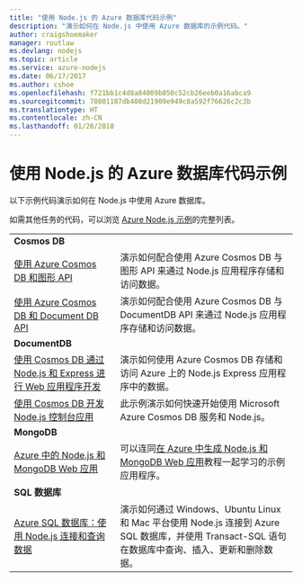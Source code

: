 ```yaml
---
title: "使用 Node.js 的 Azure 数据库代码示例"
description: "演示如何在 Node.js 中使用 Azure 数据库的示例代码。"
author: craigshoemaker
manager: routlaw
ms.devlang: nodejs
ms.topic: article
ms.service: azure-nodejs
ms.date: 06/17/2017
ms.author: cshoe
ms.openlocfilehash: f721bb1c4d8a84009b850c52cb26eeb0a16abca9
ms.sourcegitcommit: 78001187db408d21909e949c8a592f76626c2c3b
ms.translationtype: HT
ms.contentlocale: zh-CN
ms.lasthandoff: 01/26/2018
---
```

# <a name="azure-databases-with-nodejs-code-samples"></a>使用 Node.js 的 Azure 数据库代码示例

以下示例代码演示如何在 Node.js 中使用 Azure 数据库。

如需其他任务的代码，可以浏览 [Azure Node.js 示例](https://azure.microsoft.com/resources/samples/?term=nodejs)的完整列表。

| | |
|---|---|
| **Cosmos DB** ||
| [使用 Azure Cosmos DB 和图形 API](https://azure.microsoft.com/resources/samples/azure-cosmos-db-graph-nodejs-getting-started/) | 演示如何配合使用 Azure Cosmos DB 与图形 API 来通过 Node.js 应用程序存储和访问数据。 |
| [使用 Azure Cosmos DB 和 Document DB API](https://azure.microsoft.com/resources/samples/azure-cosmos-db-documentdb-nodejs-getting-started/) | 演示如何配合使用 Azure Cosmos DB 与 DocumentDB API 来通过 Node.js 应用程序存储和访问数据。 |
| **DocumentDB** ||
| [使用 Cosmos DB 通过 Node.js 和 Express 进行 Web 应用程序开发](https://azure.microsoft.com/resources/samples/documentdb-node-todo-app/) | 演示如何使用 Azure Cosmos DB 存储和访问 Azure 上的 Node.js Express 应用程序中的数据。 |
| [使用 Cosmos DB 开发 Node.js 控制台应用](https://azure.microsoft.com/resources/samples/documentdb-node-getting-started/) | 此示例演示如何快速开始使用 Microsoft Azure Cosmos DB 服务和 Node.js。 |
| **MongoDB** ||
| [Azure 中的 Node.js 和 MongoDB Web 应用](https://azure.microsoft.com/resources/samples/meanjs/) | 可以连同[在 Azure 中生成 Node.js 和 MongoDB Web 应用](http://docs.microsoft.com/azure/app-service-web/app-service-web-tutorial-nodejs-mongodb-app?toc=/azure/node/toc.json&bc=/azure/node/toc.json)教程一起学习的示例应用程序。 |
| **SQL 数据库** ||
| [Azure SQL 数据库：使用 Node.js 连接和查询数据](https://docs.microsoft.com/azure/sql-database/sql-database-connect-query-nodejs) | 演示如何通过 Windows、Ubuntu Linux 和 Mac 平台使用 Node.js 连接到 Azure SQL 数据库，并使用 Transact-SQL 语句在数据库中查询、插入、更新和删除数据。 |
